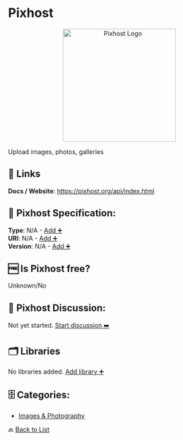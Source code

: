 # Pixhost
<p align="center">
    <img width="256" src="https://raw.githubusercontent.com/apis-list/apis-list/main/apis/pixhost/logo_256x256.png" alt="Pixhost Logo"/>
</p>
Upload images, photos, galleries

##  🔗 Links
**Docs / Website**: https://pixhost.org/api/index.html

## 🧬 Pixhost Specification:
**Type**: N/A - [Add ➕](https://github.com/apis-list/apis-list/edit/main/apis/pixhost/pixhost.yaml)  
**URI**: N/A - [Add ➕](https://github.com/apis-list/apis-list/edit/main/apis/pixhost/pixhost.yaml)  
**Version**: N/A - [Add ➕](https://github.com/apis-list/apis-list/edit/main/apis/pixhost/pixhost.yaml)

## 🆓 Is Pixhost free?
 Unknown/No 

## 💬 Pixhost Discussion:
Not yet started. [Start discussion ➡️](https://github.com/apis-list/apis-list/discussions/new)

## 🗂️ Libraries

No libraries added. [Add library ➕](https://github.com/apis-list/apis-list/edit/main/apis/pixhost/pixhost.yaml)    


## 🗄️ Categories:
- [Images & Photography](https://github.com/apis-list/apis-list#images--photography-)

🔙  [Back to List](https://github.com/apis-list/apis-list)
